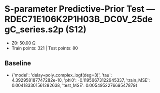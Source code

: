 # S-parameter Predictive-Prior Test — RDEC71E106K2P1H03B_DC0V_25degC_series.s2p (S12)
- Z0: 50.00 Ω
- Train points: 321  |  Test points: 80

## Baseline
- {'model': 'delay+poly_complex_logf(deg=3)', 'tau': 4.392958187747282e-10, 'phi0': -0.11956673122945337, 'train_MSE': 0.004183301561282638, 'test_MSE': 0.005495227669547879}